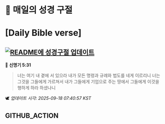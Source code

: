 # 🙏 매일의 성경 구절
# [Daily Bible verse]
## [![README에 성경구절 업데이트](https://github.com/DONGSUKA/first_test/actions/workflows/update-readme-bible.yml/badge.svg)](https://github.com/DONGSUKA/first_test/actions/workflows/update-readme-bible.yml)
<!-- START_BIBLE_VERSE -->
📖 **신명기 5:31**
> 너는 여기 내 곁에 서 있으라 내가 모든 명령과 규례와 법도를 네게 이르리니 너는 그것을 그들에게 가르쳐서 내가 그들에게 기업으로 주는 땅에서 그들에게 이것을 행하게 하라 하셨나니

🕊️ _업데이트 시각: 2025-09-18 07:40:57 KST_
  <!-- END_BIBLE_VERSE -->
## GITHUB_ACTION
